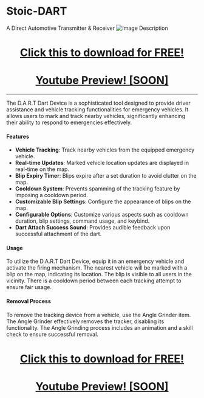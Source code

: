 # Stoic-DART
A Direct Automotive  Transmitter &amp; Receiver 
![Image Description](https://media.discordapp.net/attachments/982855421779922944/1202847593596588102/20240201_211715_0000.png?ex=65cef21e&is=65bc7d1e&hm=8e75eebafcacad831f2dac70565d1097668af7c3a3587268707fa4fc216fc584&)


<h1 align="center"><a href="https://stoic.tebex.io/package/6112490">Click this to download for FREE!</a></h1>
<h1 align="center"><a href="https://www.youtube.com/">Youtube Preview! [SOON]</a></h1>

---------------------------



The D.A.R.T Dart Device is a sophisticated tool designed to provide driver assistance and vehicle tracking functionalities for emergency vehicles. It allows users to mark and track nearby vehicles, significantly enhancing their ability to respond to emergencies effectively.

#### Features

- **Vehicle Tracking**: Track nearby vehicles from the equipped emergency vehicle.
- **Real-time Updates**: Marked vehicle location updates are displayed in real-time on the map.
- **Blip Expiry Timer**: Blips expire after a set duration to avoid clutter on the map.
- **Cooldown System**: Prevents spamming of the tracking feature by imposing a cooldown period.
- **Customizable Blip Settings**: Configure the appearance of blips on the map.
- **Configurable Options**: Customize various aspects such as cooldown duration, blip settings, command usage, and keybind.
- **Dart Attach Success Sound**: Provides audible feedback upon successful attachment of the dart.

#### Usage

To utilize the D.A.R.T Dart Device, equip it in an emergency vehicle and activate the firing mechanism. The nearest vehicle will be marked with a blip on the map, indicating its location. The blip is visible to all users in the vicinity. There is a cooldown period between each tracking attempt to ensure fair usage.

#### Removal Process

To remove the tracking device from a vehicle, use the Angle Grinder item. The Angle Grinder effectively removes the tracker, disabling its functionality. The Angle Grinding process includes an animation and a skill check to ensure successful removal.


<h1 align="center"><a href="https://stoic.tebex.io/package/6112490">Click this to download for FREE!</a></h1>
<h1 align="center"><a href="https://www.youtube.com/">Youtube Preview! [SOON]</a></h1>

